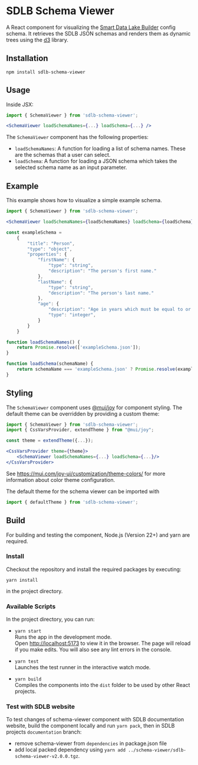 # SDLB Schema Viewer

A React component for visualizing the [Smart Data Lake Builder](https://github.com/smart-data-lake/smart-data-lake) config schema.
It retrieves the SDLB JSON schemas and renders them as dynamic trees using the [d3](https://d3js.org/) library.

## Installation

```
npm install sdlb-schema-viewer
```

## Usage

Inside JSX:

```jsx
import { SchemaViewer } from 'sdlb-schema-viewer';

<SchemaViewer loadSchemaNames={...} loadSchema={...} />
```

The `SchemaViewer` component has the following properties:
* `loadSchemaNames`: A function for loading a list of schema names. These are the schemas that a user can select.
* `loadSchema`: A function for loading a JSON schema which takes the selected schema name as an input parameter.

## Example

This example shows how to visualize a simple example schema.

```jsx
import { SchemaViewer } from 'sdlb-schema-viewer';

<SchemaViewer loadSchemaNames={loadSchemaNames} loadSchema={loadSchema}/>

const exampleSchema =
    {
        "title": "Person",
        "type": "object",
        "properties": {
            "firstName": {
                "type": "string",
                "description": "The person's first name."
            },
            "lastName": {
                "type": "string",
                "description": "The person's last name."
            },
            "age": {
                "description": "Age in years which must be equal to or greater than zero.",
                "type": "integer",
            }
        }
    }

function loadSchemaNames() {
    return Promise.resolve(['exampleSchema.json']);
}

function loadSchema(schemaName) {
    return schemaName === 'exampleSchema.json' ? Promise.resolve(exampleSchema) : Promise.reject();
}
```

## Styling

The `SchemaViewer` component uses [@mui/joy](https://www.npmjs.com/package/@mui/joy) for component styling. 
The default theme can be overridden by providing a custom theme:

```jsx
import { SchemaViewer } from 'sdlb-schema-viewer';
import { CssVarsProvider, extendTheme } from "@mui/joy";

const theme = extendTheme({...});

<CssVarsProvider theme={theme}>
    <SchemaViewer loadSchemaNames={...} loadSchema={...}/>
</CssVarsProvider>
```

See https://mui.com/joy-ui/customization/theme-colors/ for more information about color
theme configuration.

The default theme for the schema viewer can be imported with

```typescript
import { defaultTheme } from 'sdlb-schema-viewer';
```

## Build
For building and testing the component, Node.js (Version 22+) and yarn are required. 

### Install

Checkout the repository and install the required packages by executing:

`yarn install`

in the project directory.

### Available Scripts

In the project directory, you can run:

* `yarn start` \
Runs the app in the development mode. \
Open [http://localhost:5173](http://localhost:5173) to view it in the browser.
The page will reload if you make edits. You will also see any lint errors in the console.

* `yarn test` \
Launches the test runner in the interactive watch mode.

* `yarn build` \
Compiles the components into the `dist` folder to be used by other React projects.

### Test with SDLB website

To test changes of schema-viewer component with SDLB documentation website, build the component locally and run `yarn pack`, then in SDLB projects `documentation` branch:
* remove schema-viewer from `dependencies` in package.json file
* add local packed dependency using `yarn add ../schema-viewer/sdlb-schema-viewer-v2.0.0.tgz`.